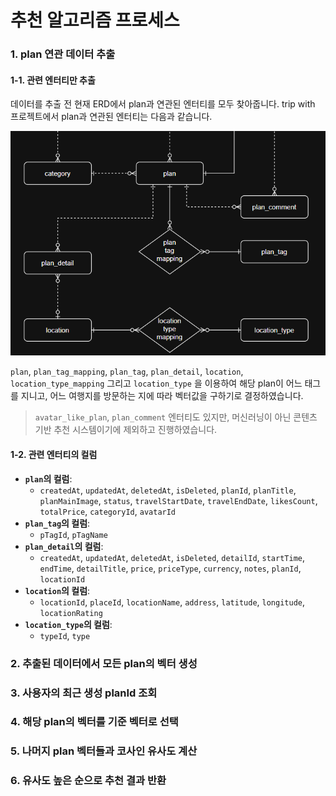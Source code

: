 # 추천 알고리즘 프로세스

### 1. plan 연관 데이터 추출

#### 1-1. 관련 엔터티만 추출

데이터를 추출 전 현재 ERD에서 plan과 연관된 엔터티를 모두 찾아줍니다. trip with 프로젝트에서 plan과 연관된 엔터티는 다음과 같습니다.

![erd_plan](erd_plan.png)

`plan`, `plan_tag_mapping`, `plan_tag`, `plan_detail`, `location`, `location_type_mapping` 그리고 `location_type` 을 이용하여 해당 plan이 어느 태그를 지니고, 어느 여행지를 방문하는 지에 따라 벡터값을 구하기로 결정하였습니다.

> `avatar_like_plan`, `plan_comment` 엔터티도 있지만, 머신러닝이 아닌 콘텐츠 기반 추천 시스템이기에 제외하고 진행하였습니다.

#### 1-2. 관련 엔터티의 컬럼

-   **`plan`의 컬럼**:
    -   `createdAt`, `updatedAt`, `deletedAt`, `isDeleted`, `planId`, `planTitle`, `planMainImage`, `status`, `travelStartDate`, `travelEndDate`, `likesCount`, `totalPrice`, `categoryId`, `avatarId`
-   **`plan_tag`의 컬럼**:
    -   `pTagId`, `pTagName`
-   **`plan_detail`의 컬럼**:
    -   `createdAt`, `updatedAt`, `deletedAt`, `isDeleted`, `detailId`, `startTime`, `endTime`, `detailTitle`, `price`, `priceType`, `currency`, `notes`, `planId`, `locationId`
-   **`location`의 컬럼**:
    -   `locationId`, `placeId`, `locationName`, `address`, `latitude`, `longitude`, `locationRating`
-   **`location_type`의 컬럼**:
    -   `typeId`, `type`

### 2. 추출된 데이터에서 모든 plan의 벡터 생성

### 3. 사용자의 최근 생성 planId 조회

### 4. 해당 plan의 벡터를 기준 벡터로 선택

### 5. 나머지 plan 벡터들과 코사인 유사도 계산

### 6. 유사도 높은 순으로 추천 결과 반환

